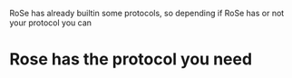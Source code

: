 RoSe has already builtin some protocols, so depending if RoSe has or not your protocol you can 

# Rose has the protocol you need
